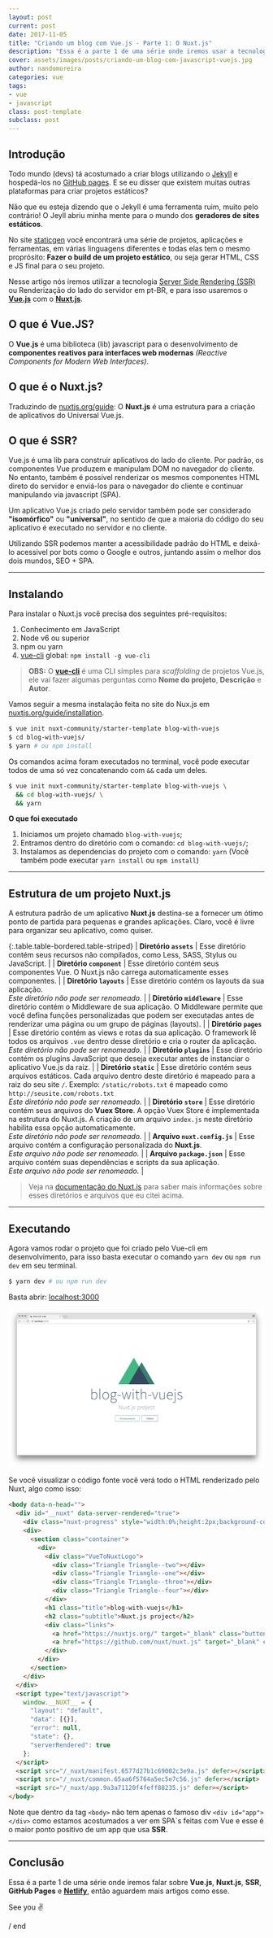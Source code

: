 ```yaml
---
layout: post
current: post
date: 2017-11-05
title: "Criando um blog com Vue.js - Parte 1: O Nuxt.js"
description: "Essa é a parte 1 de uma série onde iremos usar a tecnologia SSR (Server Side Rendering) para criar um blog e no final hospeda-lo no GitHub pages e no Netlify."
cover: assets/images/posts/criando-um-blog-com-javascript-vuejs.jpg
author: nandomoreira
categories: vue
tags:
- vue
- javascript
class: post-template
subclass: post
---
```


## Introdução

Todo mundo (devs) tá acostumado a criar blogs utilizando o [Jekyll](https://jekyllrb.com) e hospedá-los no [GitHub pages](https://pages.github.com/). E se eu disser que existem muitas outras plataformas para criar projetos estáticos?

Não que eu esteja dizendo que o Jekyll é uma ferramenta ruim, muito pelo contrário! O Jeyll abriu minha mente para o mundo dos **geradores de sites estáticos**.

No site [staticgen](https://www.staticgen.com/) você encontrará uma série de projetos, aplicações e ferramentas, em várias linguagens diferentes e todas elas tem o mesmo proprósito: **Fazer o build de um projeto estático**, ou seja gerar HTML, CSS e JS final para o seu projeto.

Nesse artigo nós iremos utilizar a tecnologia [Server Side Rendering (SSR)](http://link) ou Renderização do lado do servidor em pt-BR, e para isso usaremos o **[Vue.js](https://vuejs.org/)** com o **[Nuxt.js](https://nuxtjs.org/)**.

## O que é Vue.JS?

O **Vue.js** é uma biblioteca (lib) javascript para o desenvolvimento de **componentes reativos para interfaces web modernas** _(Reactive Components for Modern Web Interfaces)_.

## O que é o Nuxt.js?

Traduzindo de [nuxtjs.org/guide](https://nuxtjs.org/guide): O **Nuxt.js** é uma estrutura para a criação de aplicativos do Universal Vue.js.

## O que é SSR?

Vue.js é uma lib para construir aplicativos do lado do cliente. Por padrão, os componentes Vue produzem e manipulam DOM no navegador do cliente. No entanto, também é possível renderizar os mesmos componentes HTML direto do servidor e enviá-los para o navegador do cliente e continuar manipulando via javascript (SPA).

Um aplicativo Vue.js criado pelo servidor também pode ser considerado **"isomórfico"** ou **"universal"**, no sentido de que a maioria do código do seu aplicativo é executado no servidor e no cliente.

Utilizando SSR podemos manter a acessibilidade padrão do HTML e deixá-lo acessivel por bots como o Google e outros, juntando assim o melhor dos dois mundos, SEO + SPA.

---

## Instalando

Para instalar o Nuxt.js você precisa dos seguintes pré-requisitos:

1. Conhecimento em JavaScript
2. Node v6 ou superior
3. npm ou yarn
4. [vue-cli](https://github.com/vuejs/vue-cli) global: `npm install -g vue-cli`

> **OBS:** O **[vue-cli](https://github.com/vuejs/vue-cli)** é uma CLI simples para _scaffolding_ de projetos Vue.js, ele vai fazer algumas perguntas como **Nome do projeto**, **Descrição** e **Autor**.

Vamos seguir a mesma instalação feita no site do Nux.js em [nuxtjs.org/guide/installation](https://nuxtjs.org/guide/installation).

```bash
$ vue init nuxt-community/starter-template blog-with-vuejs
$ cd blog-with-vuejs/
$ yarn # ou npm install
```

Os comandos acima foram executados no terminal, você pode executar todos de uma só vez concatenando com `&&` cada um deles.

```bash
$ vue init nuxt-community/starter-template blog-with-vuejs \
  && cd blog-with-vuejs/ \
  && yarn
```

**O que foi executado**

1. Iniciamos um projeto chamado `blog-with-vuejs`;
2. Entramos dentro do diretório com o comando: `cd blog-with-vuejs/`;
3. Instalamos as dependencias do projeto com o comando: `yarn` (Você também pode executar `yarn install` ou `npm install`)

---

## Estrutura de um projeto Nuxt.js

A estrutura padrão de um aplicativo **Nuxt.js** destina-se a fornecer um ótimo ponto de partida para pequenas e grandes aplicações. Claro, você é livre para organizar seu aplicativo, como quiser.

{:.table.table-bordered.table-striped}
| **Diretório `assets`** | Esse diretório contém seus recursos não compilados, como Less, SASS, Stylus ou JavaScript. |
| **Diretório `component`** | Esse diretório contém seus componentes Vue. O Nuxt.js não carrega automaticamente esses componentes. |
| **Diretório `layouts`** | Esse diretório contém os layouts da sua aplicação. <br/>_Este diretório não pode ser renomeado._ |
| **Diretório `middleware`** | Esse diretório contém o Middleware de sua aplicação. O Middleware permite que você defina funções personalizadas que podem ser executadas antes de renderizar uma página ou um grupo de páginas (layouts). |
| **Diretório `pages`** | Esse diretório contém as views e rotas da sua aplicação. O framework lê todos os arquivos `.vue` dentro desse diretório e cria o router da aplicação. <br/>_Este diretório não pode ser renomeado._ |
| **Diretório `plugins`** | Esse diretório contém os plugins JavaScript que deseja executar antes de instanciar o aplicativo Vue.js da raiz. |
| **Diretório `static`** | Esse diretório contém seus arquivos estáticos. Cada arquivo dentro deste diretório é mapeado para a raiz do seu site `/`. Exemplo: `/static/robots.txt` é mapeado como `http://seusite.com/robots.txt` <br/>_Este diretório não pode ser renomeado._ |
| **Diretório `store`** | Esse diretório contém seus arquivos do **Vuex Store**. A opção Vuex Store é implementada na estrutura do Nuxt.js. A criação de um arquivo `index.js` neste diretório habilita essa opção automaticamente. <br/>_Este diretório não pode ser renomeado._ |
| **Arquivo `nuxt.config.js`** | Esse arquivo contém a configuração personalizada do **Nuxt.js**. <br/>_Este arquivo não pode ser renomeado._ |
| **Arquivo `package.json`** | Esse arquivo contém suas dependências e scripts da sua aplicação. <br/>_Este arquivo não pode ser renomeado._ |

> Veja na [documentação do Nuxt.js](https://nuxtjs.org/guide/directory-structure) para saber mais informações sobre esses diretórios e arquivos que eu citei acima.

---

## Executando

Agora vamos rodar o projeto que foi criado pelo Vue-cli em desenvolvimento, para isso basta executar o comando `yarn dev` ou `npm run dev` em seu terminal.

```bash
$ yarn dev # ou npm run dev
```

Basta abrir: [localhost:3000](http://localhost:3000)

![Imagem mostrando o link localhost:3000](/assets/images/posts/criando-um-blog-com-javascript-vuejs-localhost.png)

Se você visualizar o código fonte você verá todo o HTML renderizado pelo Nuxt, algo como isso:

```html
<body data-n-head="">
  <div id="__nuxt" data-server-rendered="true">
    <div class="nuxt-progress" style="width:0%;height:2px;background-color:#3B8070;opacity:0;"></div>
    <div>
      <section class="container">
        <div>
          <div class="VueToNuxtLogo">
            <div class="Triangle Triangle--two"></div>
            <div class="Triangle Triangle--one"></div>
            <div class="Triangle Triangle--three"></div>
            <div class="Triangle Triangle--four"></div>
          </div>
          <h1 class="title">blog-with-vuejs</h1>
          <h2 class="subtitle">Nuxt.js project</h2>
          <div class="links">
            <a href="https://nuxtjs.org/" target="_blank" class="button--green">Documentation</a>
            <a href="https://github.com/nuxt/nuxt.js" target="_blank" class="button--grey">GitHub</a>
          </div>
        </div>
      </section>
    </div>
  </div>
  <script type="text/javascript">
    window.__NUXT__ = {
      "layout": "default",
      "data": [{}],
      "error": null,
      "state": {},
      "serverRendered": true
    };
  </script>
  <script src="/_nuxt/manifest.6577d27b1c69002c3e9a.js" defer></script>
  <script src="/_nuxt/common.65aa6f5764a5ec5e7c56.js" defer></script>
  <script src="/_nuxt/app.9a3a71120f4feff88235.js" defer></script>
</body>
```

Note que dentro da tag `<body>` não tem apenas o famoso div `<div id="app"></div>` como estamos acostumados a ver em SPA`s feitas com Vue e esse é o maior ponto positivo de um app que usa **SSR**.

---

## Conclusão

Essa é a parte 1 de uma série onde iremos falar sobre **Vue.js**, **Nuxt.js**, **SSR**, **GitHub Pages** e **[Netlify](https://www.netlify.com/)**, então aguardem mais artigos como esse.

See you ✌️

/ end